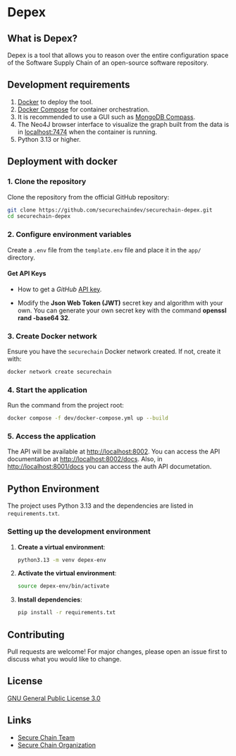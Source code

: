 # Depex

## What is Depex?

Depex is a tool that allows you to reason over the entire configuration space of the Software Supply Chain of an open-source software repository.

## Development requirements

1. [Docker](https://www.docker.com/) to deploy the tool.
2. [Docker Compose](https://docs.docker.com/compose/) for container orchestration.
3. It is recommended to use a GUI such as [MongoDB Compass](https://www.mongodb.com/en/products/compass).
4. The Neo4J browser interface to visualize the graph built from the data is in [localhost:7474](http://0.0.0.0:7474/browser/) when the container is running.
5. Python 3.13 or higher.

## Deployment with docker

### 1. Clone the repository
Clone the repository from the official GitHub repository:
```bash
git clone https://github.com/securechaindev/securechain-depex.git
cd securechain-depex
```

### 2. Configure environment variables
Create a `.env` file from the `template.env` file and place it in the `app/` directory.

#### Get API Keys

- How to get a *GitHub* [API key](https://docs.github.com/en/authentication/keeping-your-account-and-data-secure/managing-your-personal-access-tokens).

- Modify the **Json Web Token (JWT)** secret key and algorithm with your own. You can generate your own secret key with the command **openssl rand -base64 32**.

### 3. Create Docker network
Ensure you have the `securechain` Docker network created. If not, create it with:
```bash
docker network create securechain
```

### 4. Start the application
Run the command from the project root:
```bash
docker compose -f dev/docker-compose.yml up --build
```

### 5. Access the application
The API will be available at [http://localhost:8002](http://localhost:8002). You can access the API documentation at [http://localhost:8002/docs](http://localhost:8002/docs). Also, in [http://localhost:8001/docs](http://localhost:8001/docs) you can access the auth API documetation.

## Python Environment
The project uses Python 3.13 and the dependencies are listed in `requirements.txt`.

### Setting up the development environment

1. **Create a virtual environment**:
   ```bash
   python3.13 -m venv depex-env
   ```

2. **Activate the virtual environment**:
   ```bash
   source depex-env/bin/activate
   ```

3. **Install dependencies**:
   ```bash
   pip install -r requirements.txt
   ```

## Contributing
Pull requests are welcome! For major changes, please open an issue first to discuss what you would like to change.

## License
[GNU General Public License 3.0](https://www.gnu.org/licenses/gpl-3.0.html)

## Links
- [Secure Chain Team](mailto:hi@securechain.dev)
- [Secure Chain Organization](https://github.com/securechaindev)